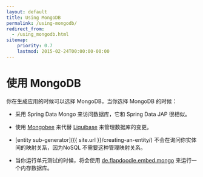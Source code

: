 ```yaml
---
layout: default
title: Using MongoDB
permalink: /using-mongodb/
redirect_from:
  - /using_mongodb.html
sitemap:
    priority: 0.7
    lastmod: 2015-02-24T00:00:00-00:00
---
```


# <i class="fa fa-leaf"></i> 使用 MongoDB
你在生成应用的时候可以选择 MongoDB，当你选择 MongoDB 的时候：

* 采用 Spring Data Mongo 来访问数据库，它和 Spring Data JAP 很相似。

* 使用 [Mongobee](https://github.com/mongobee/mongobee) 来代替 [Liquibase](http://www.liquibase.org/) 来管理数据库的变更。
 
* [entity sub-generator]({{ site.url }}/creating-an-entity/) 不会在询问你实体间的映射关系，因为NoSQL 不需要这种管理映射关系。

 
* 当你运行单元测试的时候，将会使用 [de.flapdoodle.embed.mongo](https://github.com/flapdoodle-oss/de.flapdoodle.embed.mongo) 来运行一个内存数据库。

